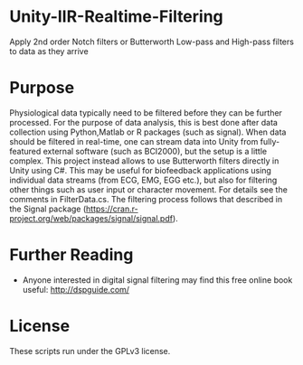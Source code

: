 # Unity-IIR-Realtime-Filtering
Apply 2nd order Notch filters or Butterworth Low-pass and High-pass filters to data as they arrive

# Purpose
Physiological data typically need to be filtered before they can be further processed. For the purpose of data analysis, this is best done after data collection using Python,Matlab or R packages (such as signal). When data should be filtered in real-time, one can stream data into Unity from fully-featured external software (such as BCI2000), but the setup is a little complex. This project instead allows to use Butterworth filters directly in Unity using C#. This may be useful for biofeedback applications using individual data streams (from ECG, EMG, EGG etc.), but also for filtering other things such as user input or character movement. For details see the comments in FilterData.cs. The filtering process follows that described in the Signal package (https://cran.r-project.org/web/packages/signal/signal.pdf). 

# Further Reading
* Anyone interested in digital signal filtering may find this free online book useful: http://dspguide.com/

# License
These scripts run under the GPLv3 license.

